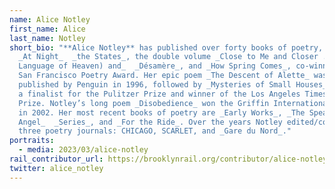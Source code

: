 ```yaml
---
name: Alice Notley
first_name: Alice
last_name: Notley
short_bio: "**Alice Notley** has published over forty books of poetry, including
  _At Night_  _the States_, the double volume _Close to Me and Closer . . . (The
  Language of Heaven) and_  _Désamère_, and _How Spring Comes_, co-winner of the
  San Francisco Poetry Award. Her epic poem _The Descent of Alette_ was
  published by Penguin in 1996, followed by _Mysteries of Small Houses_ (1998),
  a finalist for the Pulitzer Prize and winner of the Los Angeles Times Book
  Prize. Notley’s long poem _Disobedience_ won the Griffin International Prize
  in 2002. Her most recent books of poetry are _Early Works_, _The Speak
  Angel_  _Series_, and _For the Ride_. Over the years Notley edited/co-edited
  three poetry journals: CHICAGO, SCARLET, and _Gare du Nord_."
portraits:
  - media: 2023/03/alice-notley
rail_contributor_url: https://brooklynrail.org/contributor/alice-notley
twitter: alice_notley
---
```

